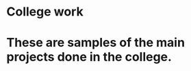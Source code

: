 # College work
These are samples of the main projects done in the college.   
=====================
